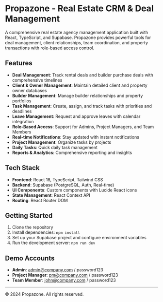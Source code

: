 # Propazone - Real Estate CRM & Deal Management

A comprehensive real estate agency management application built with React, TypeScript, and Supabase. Propazone provides powerful tools for deal management, client relationships, team coordination, and property transactions with role-based access control.

## Features

- **Deal Management**: Track rental deals and builder purchase deals with comprehensive timelines
- **Client & Owner Management**: Maintain detailed client and property owner databases
- **Builder Management**: Manage builder relationships and property portfolios
- **Task Management**: Create, assign, and track tasks with priorities and deadlines
- **Leave Management**: Request and approve leaves with calendar integration
- **Role-Based Access**: Support for Admins, Project Managers, and Team Members
- **Real-time Notifications**: Stay updated with instant notifications
- **Project Management**: Organize tasks by projects
- **Daily Tasks**: Quick daily task management
- **Reports & Analytics**: Comprehensive reporting and insights

## Tech Stack

- **Frontend**: React 18, TypeScript, Tailwind CSS
- **Backend**: Supabase (PostgreSQL, Auth, Real-time)
- **UI Components**: Custom components with Lucide React icons
- **State Management**: React Context API
- **Routing**: React Router DOM

## Getting Started

1. Clone the repository
2. Install dependencies: `npm install`
3. Set up your Supabase project and configure environment variables
4. Run the development server: `npm run dev`

## Demo Accounts

- **Admin**: admin@company.com / password123
- **Project Manager**: pm@company.com / password123  
- **Team Member**: john@company.com / password123

---

© 2024 Propazone. All rights reserved.
